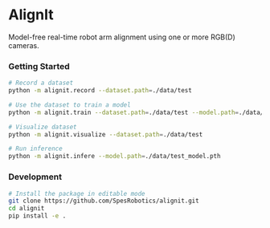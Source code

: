 # AlignIt

Model-free real-time robot arm alignment using one or more RGB(D) cameras.

### Getting Started

```bash
# Record a dataset
python -m alignit.record --dataset.path=./data/test

# Use the dataset to train a model
python -m alignit.train --dataset.path=./data/test --model.path=./data/test_model.pth

# Visualize dataset
python -m alignit.visualize --dataset.path=./data/test

# Run inference
python -m alignit.infere --model.path=./data/test_model.pth
```

### Development

```bash
# Install the package in editable mode
git clone https://github.com/SpesRobotics/alignit.git
cd alignit
pip install -e .
```
